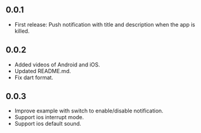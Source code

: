 ## 0.0.1

* First release: Push notification with title and description when the app is killed.

## 0.0.2

* Added videos of Android and iOS.
* Updated README.md.
* Fix dart format.

## 0.0.3

* Improve example with switch to enable/disable notification.
* Support ios interrupt mode.
* Support ios default sound.